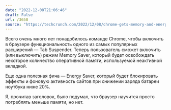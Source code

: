 ```yaml
---
date: "2022-12-08T21:06:46"
draft: False
url: /3658
source: "https://techcrunch.com/2022/12/08/chrome-gets-memory-and-energy-saver-modes/"
---
```


Всего очень много лет понадобилось команде Chrome, чтобы включить в браузере функциональность одного из самых популярных расширений — Tab Suspender. Теперь пользователь сможет включить (или выключить) режим Memory Saver, который будет освобождать некоторое количество оперативной памяти, используемой неактивной вкладкой. 

Еще одна полезная фича — Energy Saver, который будет блокировать эффекты и фоновую активность сайтов при снижении заряда батареи ноутбука ниже 20%. 

Я, прочитав заголовок, было подумал, что браузер научится просто потреблять меньше памяти, но нет.
